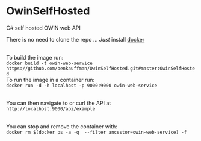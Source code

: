 # OwinSelfHosted
C# self hosted OWIN web API

There is no need to clone the repo ...
<i>Just</i> install <a href="https://docs.docker.com/engine/installation/">docker</a>

<br>To build the image run:
  <br>`docker build -t owin-web-service https://github.com/benkauffman/OwinSelfHosted.git#master:OwinSelfHosted`
<br>To run the image in a container run:
  <br>`docker run -d -h localhost -p 9000:9000 owin-web-service`

<br>You can then navigate to or curl the API at `http://localhost:9000/api/example`

<br>You can stop and remove the container with:
  <br>`docker rm $(docker ps -a -q  --filter ancestor=owin-web-service) -f`
